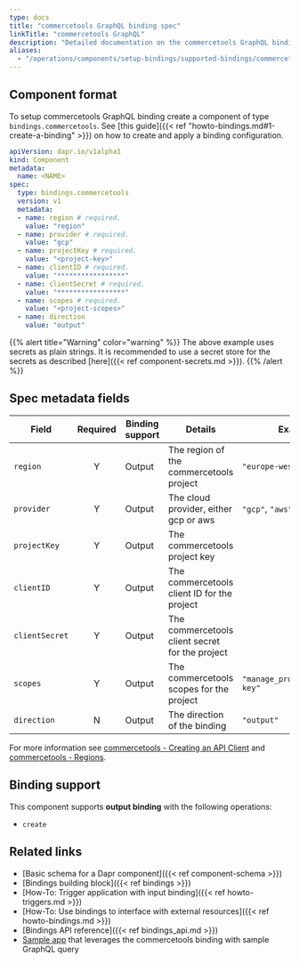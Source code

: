 ```yaml
---
type: docs
title: "commercetools GraphQL binding spec"
linkTitle: "commercetools GraphQL"
description: "Detailed documentation on the commercetools GraphQL binding component"
aliases:
  - "/operations/components/setup-bindings/supported-bindings/commercetools/"
---
```


## Component format

To setup commercetools GraphQL binding create a component of type `bindings.commercetools`. See [this guide]({{< ref "howto-bindings.md#1-create-a-binding" >}}) on how to create and apply a binding configuration.



```yaml
apiVersion: dapr.io/v1alpha1
kind: Component
metadata:
  name: <NAME>
spec:
  type: bindings.commercetools
  version: v1
  metadata:
  - name: region # required.
    value: "region"
  - name: provider # required.
    value: "gcp"
  - name: projectKey # required.
    value: "<project-key>"
  - name: clientID # required.
    value: "*****************"
  - name: clientSecret # required.
    value: "*****************"
  - name: scopes # required.
    value: "<project-scopes>"
  - name: direction
    value: "output"
```
{{% alert title="Warning" color="warning" %}}
The above example uses secrets as plain strings. It is recommended to use a secret store for the secrets as described [here]({{< ref component-secrets.md >}}).
{{% /alert %}}

## Spec metadata fields

| Field              | Required | Binding support |  Details | Example |
|--------------------|:--------:|------------|-----|---------|
| `region` | Y | Output | The region of the commercetools project | `"europe-west1"` |
| `provider` | Y | Output | The cloud provider, either gcp or aws | `"gcp"`, `"aws"` |
| `projectKey` | Y | Output | The commercetools project key |  |
| `clientID` | Y | Output | The commercetools client ID for the project |  |
| `clientSecret` | Y | Output | The commercetools client secret for the project |  |
| `scopes` | Y | Output | The commercetools scopes for the project | `"manage_project:project-key"` |
| `direction` | N | Output | The direction of the binding | `"output"` |

For more information see [commercetools - Creating an API Client](https://docs.commercetools.com/getting-started/create-api-client#create-an-api-client) and [commercetools - Regions](https://docs.commercetools.com/api/general-concepts#regions).

## Binding support

This component supports **output binding** with the following operations:

- `create`


## Related links

- [Basic schema for a Dapr component]({{< ref component-schema >}})
- [Bindings building block]({{< ref bindings >}})
- [How-To: Trigger application with input binding]({{< ref howto-triggers.md >}})
- [How-To: Use bindings to interface with external resources]({{< ref howto-bindings.md >}})
- [Bindings API reference]({{< ref bindings_api.md >}})
- [Sample app](https://github.com/dapr/samples/tree/master/commercetools-graphql-sample) that leverages the commercetools binding with sample GraphQL query
